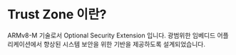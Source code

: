 # Trust Zone 이란?

ARMv8-M 기술로서 Optional Security Extension 입니다.
광범위한 임베디드 어플리케이션에서 향상된 시스템 보안을 위한 기반을 제공하도록 설계되었습니다.